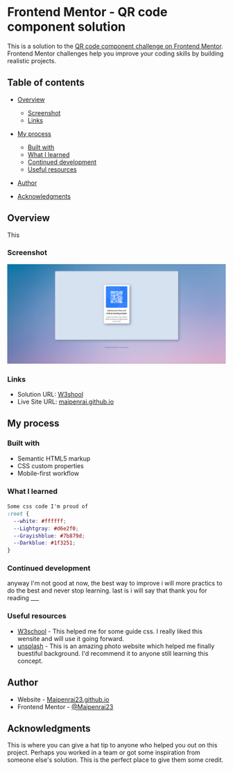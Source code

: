 # Frontend Mentor - QR code component solution

This is a solution to the [QR code component challenge on Frontend Mentor](https://www.frontendmentor.io/challenges/qr-code-component-iux_sIO_H). Frontend Mentor challenges help you improve your coding skills by building realistic projects.

## Table of contents

- [Overview](#overview)

  - [Screenshot](#screenshot)
  - [Links](#links)

- [My process](#my-process)
  - [Built with](#built-with)
  - [What I learned](#what-i-learned)
  - [Continued development](#continued-development)
  - [Useful resources](#useful-resources)
- [Author](#author)
- [Acknowledgments](#acknowledgments)

## Overview

This

### Screenshot

![Screenshot](/images/Screenshot.png)

### Links

- Solution URL: [W3shool](https://www.w3schools.com)
- Live Site URL: [maipenrai.github.io](https://maipenrai23.github.io/QR-CODE-COMPONENT/)

## My process

### Built with

- Semantic HTML5 markup
- CSS custom properties
- Mobile-first workflow

### What I learned

```css
Some css code I'm proud of
:root {
  --white: #ffffff;
  --Lightgray: #d6e2f0;
  --Grayishblue: #7b879d;
  --Darkblue: #1f3251;
}
```

### Continued development

anyway I'm not good at now, the best way to improve i will more practics to do the best and never stop learning.
last is i will say that thank you for reading \_\_\_

### Useful resources

- [W3school](https://www.w3schools.com) - This helped me for some guide css. I really liked this wensite and will use it going forward.
- [unsplash](https://unsplash.com) - This is an amazing photo website which helped me finally buestiful background. I'd recommend it to anyone still learning this concept.

## Author

- Website - [Maipenrai23.github.io](https://maipenrai23.github.io/QR-CODE-COMPONENT/)
- Frontend Mentor - [@Maipenrai23](https://www.frontendmentor.io/profile/Maipenrai23)

## Acknowledgments

This is where you can give a hat tip to anyone who helped you out on this project. Perhaps you worked in a team or got some inspiration from someone else's solution. This is the perfect place to give them some credit.
